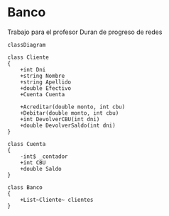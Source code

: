 # Banco
Trabajo para el profesor Duran de progreso de redes

```mermaid
classDiagram

class Cliente
{
    +int Dni
    +string Nombre
    +string Apellido
    +double Efectivo
    +Cuenta Cuenta

    +Acreditar(double monto, int cbu)
    +Debitar(double monto, int cbu)
    +int DevolverCBU(int dni)
    +double DevolverSaldo(int dni)
}

class Cuenta
{
    -int$ _contador
    +int CBU
    +double Saldo
}

class Banco
{
    +List~Cliente~ clientes
}

```
